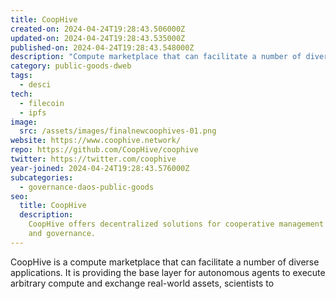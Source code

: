 ```yaml
---
title: CoopHive
created-on: 2024-04-24T19:28:43.506000Z
updated-on: 2024-04-24T19:28:43.535000Z
published-on: 2024-04-24T19:28:43.548000Z
description: "Compute marketplace that can facilitate a number of diverse applications."
category: public-goods-dweb
tags:
  - desci
tech:
  - filecoin
  - ipfs
image:
  src: /assets/images/finalnewcoophives-01.png
website: https://www.coophive.network/
repo: https://github.com/CoopHive/coophive
twitter: https://twitter.com/coophive
year-joined: 2024-04-24T19:28:43.576000Z
subcategories:
  - governance-daos-public-goods
seo:
  title: CoopHive
  description:
    CoopHive offers decentralized solutions for cooperative management
    and governance.
---
```


CoopHive is a compute marketplace that can facilitate a number of diverse applications. It is providing the base layer for autonomous agents to execute arbitrary compute and exchange real-world assets, scientists to
